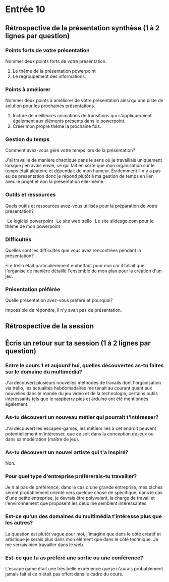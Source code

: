 # Entrée 10
## Rétrospective de la présentation synthèse (1 à 2 lignes par question)

### Points forts de votre présentation 
Nommer deux points forts de votre présentation.

1. Le thème de la présentation powerpoint
2. Le regroupement des informations.

### Points à améliorer
Nommer deux points à améliorer de votre présentation ainsi qu'une piste de solution pour les prochaines présentations. 

1. Inclure de meilleures animations de transitions qui s'appliqueraient également aux éléments présents dans le powerpoint.
2. Créer mon propre thème la prochaine fois.

### Gestion du temps
Comment avez-vous géré votre temps lors de la présentation?

J'ai travaillé de manière chaotique dans le sens où je travaillais uniquement lorsque j'en avais envie, ce qui fait en sorte que mon organisation sur le temps était aléatoire et dépendait de mon humeur.
Évidemment il n'y a pas eu de présentation donc je répond plutôt à ma gestion de temps en lien avec le projet et non la présentation elle-même.

### Outils et ressources
Quels outils et ressources avez-vous utilisés pour la préparation de votre présentation?

-Le logiciel powerpoint
-Le site web trello
-Le site slidesgo.com pour le thème de mon powerpoint

### Difficultés
Quelles sont les difficultés que vous avez rencontrées pendant la présentation?

-Le trello était particulièrement embettant pour moi car il fallait que j'organise de manière détaillé l'ensemble de mon plan pour la création d'un jeu.

### Présentation préférée
Quelle présentation avez-vous préféré et pourquoi?

Impossible de répondre, il n'y avait pas de présentation.

## Rétrospective de la session
## Écris un retour sur ta session (1 à 2 lignes par question)

### Entre le cours 1 et aujourd'hui, quelles découvertes as-tu faites sur le domaine du multimédia? 

J'ai découvert plusieurs nouvelles méthodes de travails dont l'organisation via trello, les actualités hebdomadaires me tenait au courant quant aux nouvelles dans le monde du jeu vidéo et de la technologie, certains outils intéressants tels que le raspberry pies et arduino ont été mentionnés également.


### As-tu découvert un nouveau métier qui pourrait t'intéresser? 

J'ai découvert les escapes-games, les métiers liés à cet endroit peuvent potentiellement m'intéresser, que ce soit dans la conception de jeux ou dans sa modération (maître de jeu).

### As-tu découvert un nouvel artiste qui t'a inspiré? 

Non.

### Pour quel type d'entreprise préférerais-tu travailler? 

Je n'ai pas de préférence, dans le cas d'une grande entreprise, mes tâches seront probablement orienté vers quelque chose de spécifique, dans le cas d'une petite entreprise, je devrais être polyvalent, la charge de travail et l'environnement que proposent les deux me semblent intéressantes.

### Est-ce qu'un des domaines du multimédia t'intéresse plus que les autres? 

La question est plutôt vague pour moi, j'imagine que dans le côté créatif et artistique je serais plus dans mon élément que dans le côté technique. Je me verrais bien travailler dans le web.

### Est-ce que tu as préféré une sortie ou une conférence?

L'escape game était une très belle expérience que je n'aurais probablement jamais fait si ce n'était pas offert dans le cadre du cours.
